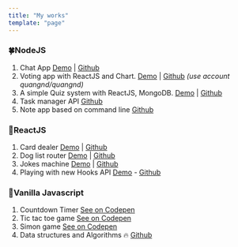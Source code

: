 ```yaml
---
title: "My works"
template: "page"
---
```

### 🍀NodeJS

1. Chat App [Demo](https://pure-woodland-28742.herokuapp.com/) | [Github](https://github.com/quangnd/chat-app-nodejs)
2. Voting app with ReactJS and Chart. [Demo](https://voting-fakeapi-mun.herokuapp.com/) | [Github](https://github.com/quangnd/Voting-FakeAPI-ReactApp) 
*(use account quangnd/quangnd)*
3. A simple Quiz system with ReactJS, MongoDB. [Demo](https://metabit-alpha.herokuapp.com/) | [Github](https://github.com/quangnd/metabit-demo-version1)
4. Task manager API [Github](https://github.com/quangnd/task-manager-API-nodejs-playground)
5. Note app based on command line [Github](https://github.com/quangnd/notes-cmd-app-nodejs-playground)


### 🎉ReactJS

1. Card dealer [Demo](https://nervous-goodall-0f4817.netlify.com/) | [Github](https://github.com/quangnd/card-dealer-reactjs)
2. Dog list router [Demo](https://flamboyant-raman-357e00.netlify.com/dogs) | [Github](https://github.com/quangnd/dog-list-router)
3. Jokes machine [Demo](https://festive-engelbart-0d235c.netlify.com/) | [Github](https://github.com/quangnd/jokes-machine-reactjs)
4. Playing with new Hooks API [Demo](https://modest-snyder-cafd27.netlify.com) - [Github](https://github.com/quangnd/react-hooks-playground)

### 🛀Vanilla Javascript

1. Countdown Timer [See on Codepen](https://codepen.io/quangnd/full/xBdrjQ)
2. Tic tac toe game [See on Codepen](https://codepen.io/quangnd/full/XXRNmB/)
3. Simon game [See on Codepen](https://codepen.io/quangnd/full/dGzGNV/)
4. Data structures and Algorithms 🔥 [Github](https://github.com/quangnd/js-datastructures-algorithm)
